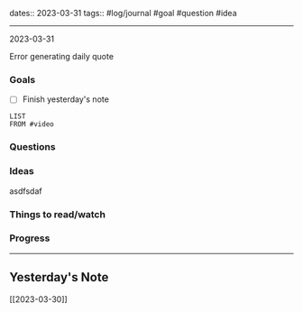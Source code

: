 dates:: 2023-03-31
tags:: #log/journal #goal #question #idea

---
2023-03-31

Error generating daily quote

### Goals 

- [ ] Finish yesterday's note

```dataview
LIST
FROM #video 
```

### Questions



### Ideas
asdfsdaf



### Things to read/watch



### Progress




---
## Yesterday's Note

[[2023-03-30]]




